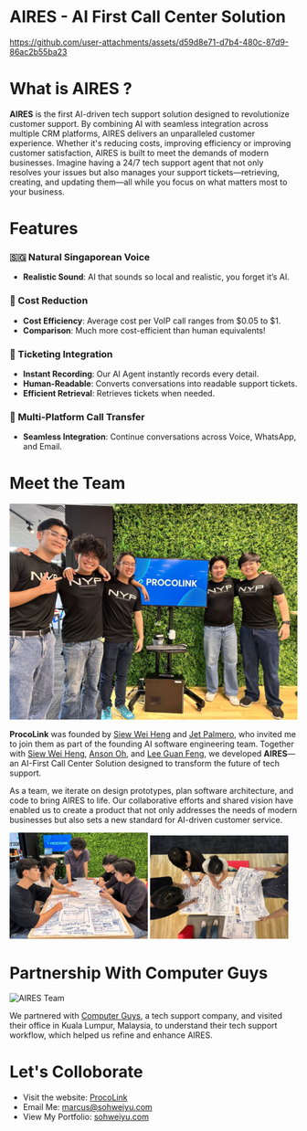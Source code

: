 # AIRES - AI First Call Center Solution
https://github.com/user-attachments/assets/d59d8e71-d7b4-480c-87d9-86ac2b55ba23

# What is AIRES ?
**AIRES** is the first AI-driven tech support solution designed to revolutionize customer support. By combining AI with seamless integration across multiple CRM platforms, AIRES delivers an unparalleled customer experience. Whether it's reducing costs, improving efficiency or improving customer satisfaction, AIRES is built to meet the demands of modern businesses. Imagine having a 24/7 tech support agent that not only resolves your issues but also manages your support tickets—retrieving, creating, and updating them—all while you focus on what matters most to your business.

# Features

### 🇸🇬 Natural Singaporean Voice
- **Realistic Sound**: AI that sounds so local and realistic, you forget it’s AI.

### 🤑 Cost Reduction
- **Cost Efficiency**: Average cost per VoIP call ranges from $0.05 to $1.
- **Comparison**: Much more cost-efficient than human equivalents!

### 📝 Ticketing Integration
- **Instant Recording**: Our AI Agent instantly records every detail.
- **Human-Readable**: Converts conversations into readable support tickets.
- **Efficient Retrieval**: Retrieves tickets when needed.

### 📱 Multi-Platform Call Transfer
- **Seamless Integration**: Continue conversations across Voice, WhatsApp, and Email.

# Meet the Team
![AIRES Team](images/TeamPic1.jpg)


**ProcoLink** was founded by [Siew Wei Heng](https://www.linkedin.com/in/wei-heng/) and [Jet Palmero](https://www.linkedin.com/in/jet-palmero/), who invited me to join them as part of the founding AI software engineering team. Together with [Siew Wei Heng](\https://www.linkedin.com/in/wei-heng/), [Anson Oh](https://www.linkedin.com/in/anson-oh/), and [Lee Guan Feng](https://www.linkedin.com/in/lee-guan-feng/), we developed **AIRES**—an AI-First Call Center Solution designed to transform the future of tech support.

As a team, we iterate on design prototypes, plan software architecture, and code to bring AIRES to life. Our collaborative efforts and shared vision have enabled us to create a product that not only addresses the needs of modern businesses but also sets a new standard for AI-driven customer service.
<p float="left">
  <img src="images/TeamPic2.jpg" width="48%" alt="AIRES Team 1" />
  <img src="images/TeamPic5.jpg" width="48%" alt="AIRES Team 2" />
</p>

# Partnership With Computer Guys
![AIRES Team](https://github.com/MarcusSohWeiYu/ProcoLink-AIRES/blob/main/Images/CG.jpg)

We partnered with [Computer Guys](https://comguys.com/), a tech support company, and visited their office in Kuala Lumpur, Malaysia, to understand their tech support workflow, which helped us refine and enhance AIRES.

# Let's Colloborate
- Visit the website: [ProcoLink](proco.link)
- Email Me: marcus@sohweiyu.com
- View My Portfolio: [sohweiyu.com](sohweiyu.com)

